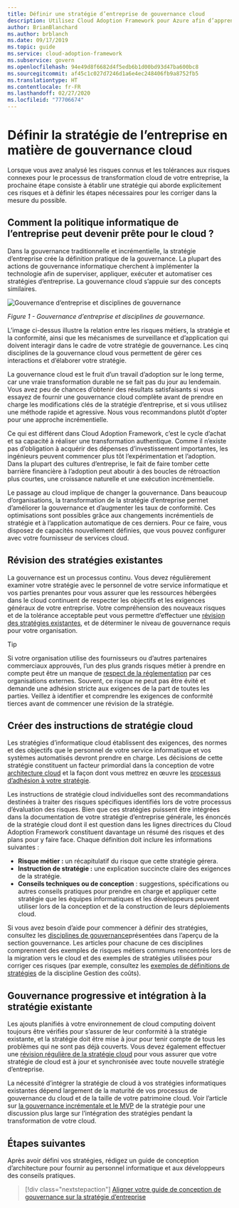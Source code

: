 ```yaml
---
title: Définir une stratégie d’entreprise de gouvernance cloud
description: Utilisez Cloud Adoption Framework pour Azure afin d’apprendre à établir une stratégie qui gère les risques connus et les tolérances au risque dans votre parcours de la transformation cloud.
author: BrianBlanchard
ms.author: brblanch
ms.date: 09/17/2019
ms.topic: guide
ms.service: cloud-adoption-framework
ms.subservice: govern
ms.openlocfilehash: 94e49d8f6682d4f5edb6b1d00bd93d47ba600bc8
ms.sourcegitcommit: af45c1c027d7246d1a6e4ec248406fb9a8752fb5
ms.translationtype: HT
ms.contentlocale: fr-FR
ms.lasthandoff: 02/27/2020
ms.locfileid: "77706674"
---
```

# <a name="define-corporate-policy-for-cloud-governance"></a>Définir la stratégie de l’entreprise en matière de gouvernance cloud

Lorsque vous avez analysé les risques connus et les tolérances aux risques connexes pour le processus de transformation cloud de votre entreprise, la prochaine étape consiste à établir une stratégie qui aborde explicitement ces risques et à définir les étapes nécessaires pour les corriger dans la mesure du possible.

<!-- markdownlint-disable MD026 -->

## <a name="how-can-corporate-it-policy-become-cloud-ready"></a>Comment la politique informatique de l’entreprise peut devenir prête pour le cloud ?

Dans la gouvernance traditionnelle et incrémentielle, la stratégie d’entreprise crée la définition pratique de la gouvernance. La plupart des actions de gouvernance informatique cherchent à implémenter la technologie afin de superviser, appliquer, exécuter et automatiser ces stratégies d’entreprise. La gouvernance cloud s’appuie sur des concepts similaires.

![Gouvernance d’entreprise et disciplines de gouvernance](../../_images/operational-transformation-govern-highres.png)

*Figure 1 - Gouvernance d’entreprise et disciplines de gouvernance.*

L’image ci-dessus illustre la relation entre les risques métiers, la stratégie et la conformité, ainsi que les mécanismes de surveillance et d’application qui doivent interagir dans le cadre de votre stratégie de gouvernance. Les cinq disciplines de la gouvernance cloud vous permettent de gérer ces interactions et d’élaborer votre stratégie.

La gouvernance cloud est le fruit d’un travail d’adoption sur le long terme, car une vraie transformation durable ne se fait pas du jour au lendemain. Vous avez peu de chances d’obtenir des résultats satisfaisants si vous essayez de fournir une gouvernance cloud complète avant de prendre en charge les modifications clés de la stratégie d’entreprise, et si vous utilisez une méthode rapide et agressive. Nous vous recommandons plutôt d’opter pour une approche incrémentielle.

Ce qui est différent dans Cloud Adoption Framework, c’est le cycle d’achat et sa capacité à réaliser une transformation authentique. Comme il n’existe pas d’obligation à acquérir des dépenses d’investissement importantes, les ingénieurs peuvent commencer plus tôt l’expérimentation et l’adoption. Dans la plupart des cultures d’entreprise, le fait de faire tomber cette barrière financière à l’adoption peut aboutir à des boucles de rétroaction plus courtes, une croissance naturelle et une exécution incrémentielle.

Le passage au cloud implique de changer la gouvernance. Dans beaucoup d’organisations, la transformation de la stratégie d’entreprise permet d’améliorer la gouvernance et d’augmenter les taux de conformité. Ces optimisations sont possibles grâce aux changements incrémentiels de stratégie et à l’application automatique de ces derniers. Pour ce faire, vous disposez de capacités nouvellement définies, que vous pouvez configurer avec votre fournisseur de services cloud.

<!-- markdownlint-enable MD026 -->

## <a name="review-existing-policies"></a>Révision des stratégies existantes

La gouvernance est un processus continu. Vous devez régulièrement examiner votre stratégie avec le personnel de votre service informatique et vos parties prenantes pour vous assurer que les ressources hébergées dans le cloud continuent de respecter les objectifs et les exigences généraux de votre entreprise. Votre compréhension des nouveaux risques et de la tolérance acceptable peut vous permettre d’effectuer une [révision des stratégies existantes](./cloud-policy-review.md), et de déterminer le niveau de gouvernance requis pour votre organisation.

> [!TIP]
> Si votre organisation utilise des fournisseurs ou d’autres partenaires commerciaux approuvés, l’un des plus grands risques métier à prendre en compte peut être un manque de [respect de la réglementation](./regulatory-compliance.md) par ces organisations externes. Souvent, ce risque ne peut pas être évité et demande une adhésion stricte aux exigences de la part de toutes les parties. Veillez à identifier et comprendre les exigences de conformité tierces avant de commencer une révision de la stratégie.

## <a name="create-cloud-policy-statements"></a>Créer des instructions de stratégie cloud

Les stratégies d’informatique cloud établissent des exigences, des normes et des objectifs que le personnel de votre service informatique et vos systèmes automatisés devront prendre en charge. Les décisions de cette stratégie constituent un facteur primordial dans la conception de votre [architecture cloud](./governance-alignment.md) et la façon dont vous mettrez en œuvre les [processus d’adhésion à votre stratégie](./processes.md).

Les instructions de stratégie cloud individuelles sont des recommandations destinées à traiter des risques spécifiques identifiés lors de votre processus d’évaluation des risques. Bien que ces stratégies puissent être intégrées dans la documentation de votre stratégie d’entreprise générale, les énoncés de la stratégie cloud dont il est question dans les lignes directrices du Cloud Adoption Framework constituent davantage un résumé des risques et des plans pour y faire face. Chaque définition doit inclure les informations suivantes :

- **Risque métier :** un récapitulatif du risque que cette stratégie gérera.
- **Instruction de stratégie :** une explication succincte claire des exigences de la stratégie.
- **Conseils techniques ou de conception** : suggestions, spécifications ou autres conseils pratiques pour prendre en charge et appliquer cette stratégie que les équipes informatiques et les développeurs peuvent utiliser lors de la conception et de la construction de leurs déploiements cloud.

Si vous avez besoin d’aide pour commencer à définir des stratégies, consultez les [disciplines de gouvernance](../governance-disciplines.md)présentées dans l’aperçu de la section gouvernance. Les articles pour chacune de ces disciplines comprennent des exemples de risques métiers communs rencontrés lors de la migration vers le cloud et des exemples de stratégies utilisées pour corriger ces risques (par exemple, consultez les [exemples de définitions de stratégies](../cost-management/policy-statements.md) de la discipline Gestion des coûts).

## <a name="incremental-governance-and-integrating-with-existing-policy"></a>Gouvernance progressive et intégration à la stratégie existante

Les ajouts planifiés à votre environnement de cloud computing doivent toujours être vérifiés pour s’assurer de leur conformité à la stratégie existante, et la stratégie doit être mise à jour pour tenir compte de tous les problèmes qui ne sont pas déjà couverts. Vous devez également effectuer une [révision régulière de la stratégie cloud](./cloud-policy-review.md) pour vous assurer que votre stratégie de cloud est à jour et synchronisée avec toute nouvelle stratégie d’entreprise.

La nécessité d’intégrer la stratégie de cloud à vos stratégies informatiques existantes dépend largement de la maturité de vos processus de gouvernance du cloud et de la taille de votre patrimoine cloud. Voir l’article sur [la gouvernance incrémentale et le MVP](./index.md) de la stratégie pour une discussion plus large sur l’intégration des stratégies pendant la transformation de votre cloud.

## <a name="next-steps"></a>Étapes suivantes

Après avoir défini vos stratégies, rédigez un guide de conception d’architecture pour fournir au personnel informatique et aux développeurs des conseils pratiques.

> [!div class="nextstepaction"]
> [Aligner votre guide de conception de gouvernance sur la stratégie d’entreprise](./governance-alignment.md)
